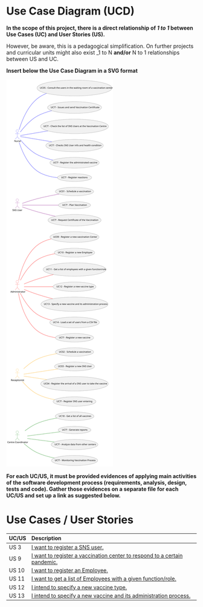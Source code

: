 # Use Case Diagram (UCD)

**In the scope of this project, there is a direct relationship of _1 to 1_ between Use Cases (UC) and User Stories (US).**

However, be aware, this is a pedagogical simplification. On further projects and curricular units might also exist _1 to N **and/or** N to 1 relationships between US and UC.

**Insert below the Use Case Diagram in a SVG format**

![Use Case Diagram](UCD.svg)


**For each UC/US, it must be provided evidences of applying main activities of the software development process (requirements, analysis, design, tests and code). Gather those evidences on a separate file for each UC/US and set up a link as suggested below.**

# Use Cases / User Stories
| UC/US  | Description                                                                                                                                                                                                               |                   
|:-------|:--------------------------------------------------------------------------------------------------------------------------------------------------------------------------------------------------------------------------|
| US 3   | [I want to register a SNS user.](US001.md)                                                                                                                                                                                |
| US 9   | [I want to register a vaccination center to respond to a certain pandemic.](US002.md)                                                                                                                                     |
| US 10  | [I want to register an Employee.](US003.md)                                                                                                                                                                               |
| US 11  | [I want to get a list of Employees with a given function/role.](US004.md)                                                                                                                                                 |
| US 12  | [I intend to specify a new vaccine type.](US326.md)                                                                                                                                                                       |
| US 13  | [I intend to specify a new vaccine and its administration process.](US326.md)                                                                                                                                             |

